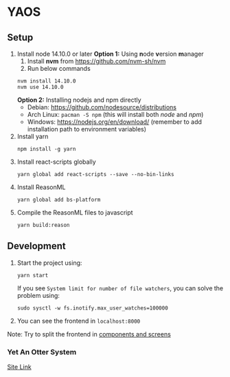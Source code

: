 # YAOS

## Setup

1. Install node 14.10.0 or later 
   **Option 1:** Using **n**ode **v**ersion **m**anager
   1. Install **nvm** from https://github.com/nvm-sh/nvm
   1. Run below commands
   ```
   nvm install 14.10.0
   nvm use 14.10.0
   ```
   **Option 2:** Installing nodejs and npm directly
   - Debian: https://github.com/nodesource/distributions
   - Arch Linux: `pacman -S npm` (this will install both *node* and *npm*)
   - Windows: https://nodejs.org/en/download/ (remember to add installation path to environment variables)
1. Install yarn
   ```
   npm install -g yarn
   ```
1. Install react-scripts globally
   ```
   yarn global add react-scripts --save --no-bin-links
   ```
1. Install ReasonML
   ```
   yarn global add bs-platform
   ```
1. Compile the ReasonML files to javascript
   ```
   yarn build:reason
   ```

## Development

1. Start the project using:

   ```
   yarn start
   ```

   If you see `System limit for number of file watchers`, you can solve the problem using:

   ```
   sudo sysctl -w fs.inotify.max_user_watches=100000
   ```

1. You can see the frontend in `localhost:8000`

Note: Try to split the frontend in [components and screens](https://gist.github.com/chantastic/fc9e3853464dffdb1e3c)

### Yet An Otter System

[Site Link](https://proyecto-nutria.github.io/)
